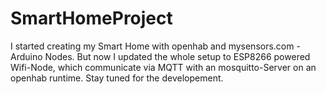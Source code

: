 # SmartHomeProject
I started creating my Smart Home with openhab and mysensors.com - Arduino Nodes. But now I updated the whole setup to ESP8266 powered Wifi-Node, which communicate via MQTT with an mosquitto-Server on an openhab runtime.
Stay tuned for the developement.
